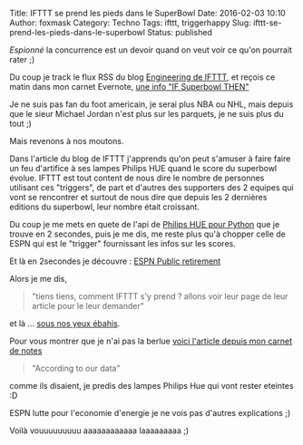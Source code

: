Title: IFTTT se prend les pieds dans le SuperBowl
Date: 2016-02-03 10:10
Author: foxmask
Category: Techno
Tags: ifttt, triggerhappy
Slug: ifttt-se-prend-les-pieds-dans-le-superbowl
Status: published


*Espionné* la concurrence est un devoir quand on veut voir ce qu'on pourrait rater ;)

Du coup je track le flux RSS du blog [Engineering de IFTTT](http://engineering.ifttt.com/), et reçois ce matin dans mon carnet Evernote, [une info "IF Superbowl THEN"](http://engineering.ifttt.com/)

Je ne suis pas fan du foot americain, je serai plus NBA ou NHL, mais depuis que le sieur Michael Jordan n'est plus sur les parquets, je ne suis plus du tout ;)

Mais revenons à nos moutons.

Dans l'article du blog de IFTTT j'apprends qu'on peut s'amuser à faire faire un feu d'artifice à ses lampes Philips HUE quand le score du superbowl évolue.
IFTTT est tout content de nous dire le nombre de personnes utilisant ces "triggers", de part et d'autres des supporters des 2 equipes qui vont se rencontrer et surtout de nous dire que depuis les 2 dernières editions du superbowl, leur nombre était croissant.

Du coup je me mets en quete de l'api de [Philips HUE pour Python](https://github.com/studioimaginaire/phue) que je trouve en 2 secondes, puis je me dis, me reste plus qu'à chopper celle de ESPN qui est le "trigger" fournissant les infos sur les scores.

Et là en 2secondes je découvre : [ESPN Public retirement](http://espn.go.com/static/apis/devcenter/blog/read/publicretirement.html)

Alors je me dis, 

> "tiens tiens, comment IFTTT s'y prend ? allons voir leur page de leur article pour le leur demander" 

et là ... [sous nos yeux ébahis](http://engineering.ifttt.com/data/2016/02/02/superbowl/).

Pour vous montrer que je n'ai pas la berlue [voici l'article depuis mon carnet de notes](https://www.evernote.com/shard/s55/sh/eadfd0d4-f7c4-4952-b014-806291ff63a9/a1a7f4945a15b1957f17309f20900f3b)


> "According to our data" 

comme ils disaient, je predis des lampes Philips Hue qui vont rester eteintes :D 

ESPN lutte pour l'economie d'energie je ne vois pas d'autres explications ;)

Voilà vouuuuuuuuu aaaaaaaaaaaa laaaaaaaaa ;)
